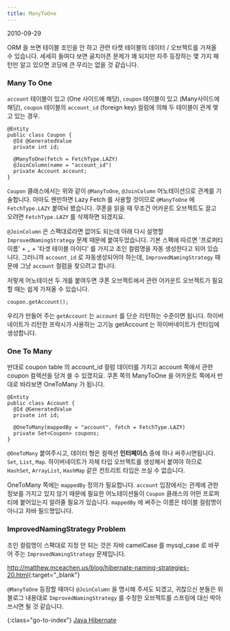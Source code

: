 ```yaml
---
title: ManyToOne
---
```


2010-09-29

ORM 을 쓰면 테이블 조인을 안 하고 관련 타켓 테이블의 데이터 / 오브젝트를 가져올 수 있습니다.
세세히 들여다 보면 골치아픈 문제가 꽤 되지만
자주 등장하는 몇 가지 패턴만 알고 있으면 코딩에 큰 무리는 없을 것 같습니다.

### Many To One

`account` 테이블이 있고 (One 사이드에 해당),
`coupon` 테이블이 있고 (Many사이드에 해당),
`coupon` 테이블의 `account_id` (foreign key) 컬럼에 의해 두 테이블이 관계 맺고 있는 경우.

    @Entity
    public class Coupon {
      @Id @GeneratedValue
      private int id;
    
      @ManyToOne(fetch = FetchType.LAZY)
      @JoinColumn(name = "account_id")
      private Account account;
    }

`Coupon` 클래스에서는 위와 같이 `@ManyToOne`, `@JoinColumn` 어노테이션으로 관계를 기술합니다.
아마도 왠만하면 Lazy Fetch 를 사용할 것이므로 `@ManyToOne` 에 `FetchType.LAZY` 붙여놔 봤습니다.
쿠폰을 읽을 때 무조건 어카운트 오브젝트도 끌고 오려면 `FetchType.LAZY` 를 삭제하면 되겠지요.

`@JoinColumn` 은 스팩대로라면 없어도 되는데 아래 다시 설명할 `ImprovedNamingStrategy` 문제 때문에 붙여두었습니다.
기본 스펙에 따르면 '프로퍼티 이름' + _ + '타겟 테이블 아이디' 를 가지고 조인 컬럼명을 자동 생성한다고 되어 있습니다.
그러니까 `account_id` 로 자동생성되어야 하는데, `ImprovedNamingStrategy` 때문에 그냥 `account` 컬럼을 찾으려고 합니다.

저렇게 어노테이션 두 개를 붙여두면 쿠폰 오브젝트에서 관련 어카운트 오브젝트가 필요할 때는 쉽게 가져올 수 있습니다.

    coupon.getAccount();

우리가 만들어 주는 `getAccount` 는 `account` 를 단순 리턴하는 수준이면 됩니다.
하이버네이트가 리턴한 프락시가 사용하는 고기능 getAccount 는 하이버네이트가 런타임에 생성합니다.


### One To Many

반대로  coupon table 의 account_id 컬럼 데이터를 가지고
account 쪽에서 관련 coupon 컬렉션을 당겨 쓸 수 있겠지요.
쿠폰 쪽의 ManyToOne 을 어카운트 쪽에서 반대로 바라보면 OneToMany 가 됩니다.

    @Entity
    public class Account {
      @Id @GeneratedValue
      private int id;
    
      @OneToMany(mappedBy = "account", fetch = FetchType.LAZY)
      private Set<Coupon> coupons;
    }

`@OneToMany` 붙여주시고, 데이터 형은 컬렉션 **인터페이스** 중에 하나 써주시면됩니다.
`Set`, `List`, `Map`.
하이버네이트가 자체 타입 오브젝트를 생성해서 붙여야 하므로
`HashSet`, `ArrayList`, `HashMap` 같은 컨트리트 타입은 쓰실 수 없습니다.

OneToMany 쪽에는 `mappedBy` 정의가 필요합니다.
`account` 입장에서는 관계에 관한 정보를 가지고 있지 않기 때문에
필요한 어노테이션들이 `Coupon` 클래스의 어떤 프로퍼티에 붙어있는지 알려줄 필요가 있습니다.
`mappedBy` 에 써주는 이름은 테이블 컬럼명이 아니고 자바 필드명입니다.


### ImprovedNamingStrategy Problem

조인 컬럼명이 스팩대로 지정 안 되는 것은 자바 camelCase 를 mysql_case 로 바꾸어 주는
`ImprovedNamingStrategy` 문제입니다.
 
<http://matthew.mceachen.us/blog/hibernate-naming-strategies-20.html>{:target="_blank"}

`@ManyToOne` 등장할 때마다 `@JoinColumn` 을 명시해 주셔도 되겠고,
귀찮으신 분들은 위 블로그 내용대로 `ImprovedNamingStrategy` 를 수정한 오브젝트를
스프링에 대신 박아 쓰시면 될 것 같습니다.


{:class="go-to-index"}
[Java Hibernate](index)
